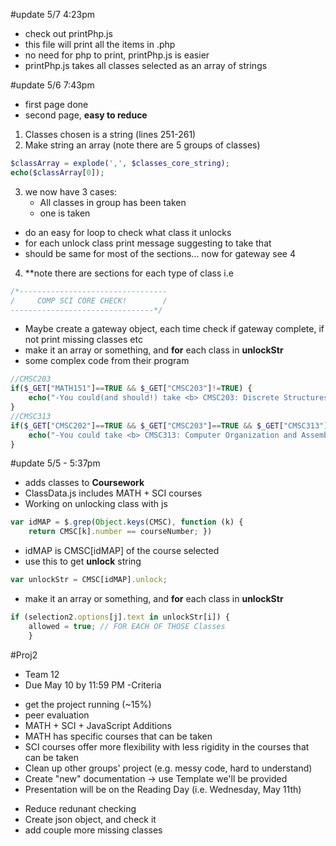 #update 5/7 4:23pm
- check out printPhp.js
- this file will print all the items in .php
- no need for php to print, printPhp.js is easier
- printPhp.js takes all classes selected as an array of strings

#update 5/6 7:43pm
- first page done
- second page, **easy to reduce**
1. Classes chosen is a string (lines 251-261)
2. Make string an array (note there are 5 groups of classes)
```php
$classArray = explode(',', $classes_core_string);
echo($classArray[0]);
```
3. we now have 3 cases:
	- All classes in group has been taken
	- one is taken
- do an easy for loop to check what class it unlocks
- for each unlock class print message suggesting to take that
- should be same for most of the sections... now for gateway see 4
4. **note there are sections for each type of class i.e
```php
/*---------------------------------
/     COMP SCI CORE CHECK!        /
--------------------------------*/
```
- Maybe create a gateway object, each time check if gateway complete, if not print missing classes etc
- make it an array or something, and **for** each class in **unlockStr**
- some complex code from their program
```php
//CMSC203
if($_GET["MATH151"]==TRUE && $_GET["CMSC203"]!=TRUE) {
	echo("-You could(and should!) take <b> CMSC203: Discrete Structures</b><br>");
}
//CMSC313
if($_GET["CMSC202"]==TRUE && $_GET["CMSC203"]==TRUE && $_GET["CMSC313"]!=TRUE) {
	echo("-You could take <b> CMSC313: Computer Organization and Assembly Language Programming</b><br>");
}
```


#update 5/5 - 5:37pm
- adds classes to **Coursework**
- ClassData.js includes MATH + SCI courses
- Working on unlocking class with js
```javascript
var idMAP = $.grep(Object.keys(CMSC), function (k) { 
	return CMSC[k].number == courseNumber; })
```
- idMAP is CMSC[idMAP] of the course selected
- use this to get **unlock** string
```javascript
var unlockStr = CMSC[idMAP].unlock;
```
- make it an array or something, and **for** each class in **unlockStr**
```javascript
if (selection2.options[j].text in unlockStr[i]) {
	allowed = true;	// FOR EACH OF THOSE Classes
	}
```


#Proj2
- Team 12
- Due May 10 by 11:59 PM
-Criteria
 * get the project running (~15%)
 * peer evaluation
 * MATH + SCI + JavaScript Additions 
 * MATH has specific courses that can be taken
 * SCI courses offer more flexibility with less rigidity in the courses that can be taken
 * Clean up other groups' project (e.g. messy code, hard to understand)
 * Create "new" documentation -> use Template we'll be provided
 * Presentation will be on the Reading Day (i.e. Wednesday, May 11th)
 - Reduce redunant checking
 - Create json object, and check it
 - add couple more missing classes
